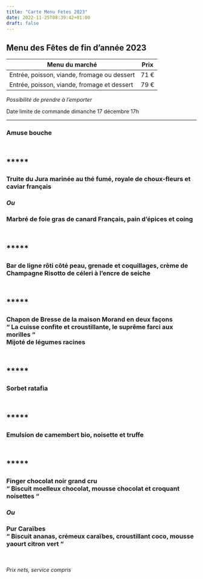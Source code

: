 ```yaml
---
title: "Carte Menu Fetes 2023"
date: 2022-11-25T08:39:42+01:00
draft: false
---
```


## Menu des Fêtes de fin d’année 2023


Menu du marché                   | Prix
---------------------------------|------
Entrée, poisson, viande, fromage ou dessert | 71 €
Entrée, poisson, viande, fromage et dessert | 79 €


_Possibilité de prendre à l’emporter_

Date limite de commande dimanche 17 décembre 17h



<hr/>

### Amuse bouche

## <br/>*****

### Truite du Jura marinée au thé fumé, royale de choux-fleurs et caviar français

### _Ou_

### Marbré de foie gras de canard Français, pain d’épices et coing

## <br/> *****

### Bar de ligne rôti côté peau, grenade et coquillages, crème de Champagne Risotto de céleri à l’encre de seiche

## <br/> *****

### Chapon de Bresse de la maison Morand en deux façons<br/>“ La cuisse confite et croustillante, le suprême farci aux morilles “ <br/>Mijoté de légumes racines

## <br/> *****

### Sorbet ratafia

## <br/> *****

### Emulsion de camembert bio, noisette et truffe

## <br/> *****

### Finger chocolat noir grand cru<br/>“ Biscuit moelleux chocolat, mousse chocolat et croquant noisettes “

### _Ou_

### Pur Caraïbes<br/>“ Biscuit ananas, crémeux caraïbes, croustillant coco, mousse yaourt citron vert “

<br/><br/>
_Prix nets, service compris_
<br/>